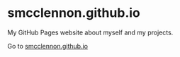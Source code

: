 # smcclennon.github.io
My GitHub Pages website about myself and my projects.

Go to <a href="https://smcclennon.github.io">smcclennon.github.io</a>
